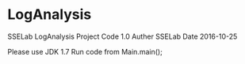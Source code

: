 # LogAnalysis
SSELab LogAnalysis Project Code 1.0
Auther SSELab
Date   2016-10-25

Please use JDK 1.7
Run code from Main.main();
